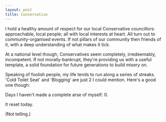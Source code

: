 ```yaml
---
layout: post
title: Conservative
---
```


I hold a healthy amount of respect for our local Conservative councillors: approachable, local people; all with local interests at heart.  All turn out to community-organised events.  If not pillars of our community then friends of it, with a deep understanding of what makes it tick.

At a national level though, Conservatives seem completely, irredeemably, incompetent.  If not morally-bankrupt, they're providing us with a useful template, a solid foundation for future generations to build misery on.

Speaking of foolish people, my life tends to run along a series of streaks.  'Cold Toilet Seat' and 'Blogging' are just 2 I could mention.  Here's a good one though:

Days I haven't made a complete arse of myself: 0.

It reset today.

(Not telling.)
